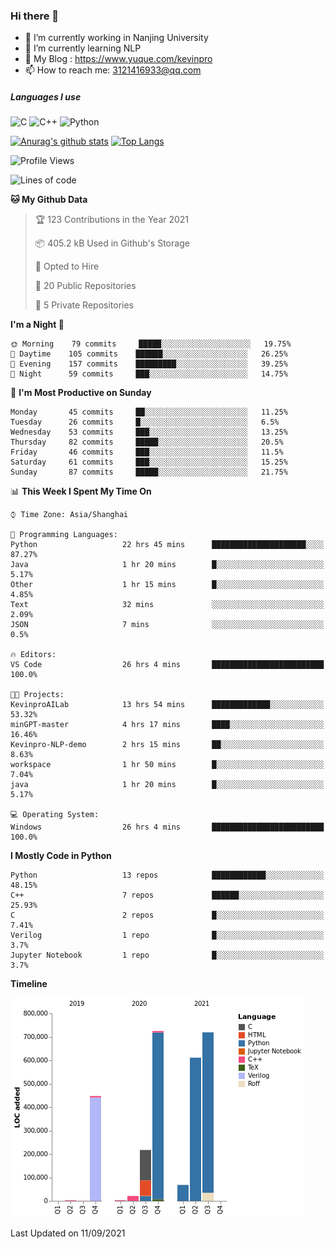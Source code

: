 ### Hi there 👋

- 🔭 I’m currently working in Nanjing University
- 🌱 I’m currently learning NLP
- 👯 My Blog : https://www.yuque.com/kevinpro
- 📫 How to reach me: 3121416933@qq.com

##### Languages I use
![C](https://img.shields.io/badge/-C-000000?style=flat&logo=c)
![C++](https://img.shields.io/badge/-C++-000000?style=flat&logo=c%2B%2B)
![Python](https://img.shields.io/badge/-Python-000000?style=flat&logo=python)

[![Anurag's github stats](https://github-readme-stats.vercel.app/api?username=Ricardokevins)](https://github.com/anuraghazra/github-readme-stats)
[![Top Langs](https://github-readme-stats.vercel.app/api/top-langs/?username=Ricardokevins)](https://github.com/anuraghazra/github-readme-stats)

<!--START_SECTION:waka-->
![Profile Views](http://img.shields.io/badge/Profile%20Views-0-blue)

![Lines of code](https://img.shields.io/badge/From%20Hello%20World%20I%27ve%20Written-2.8%20million%20lines%20of%20code-blue)

**🐱 My Github Data** 

> 🏆 123 Contributions in the Year 2021
 > 
> 📦 405.2 kB Used in Github's Storage 
 > 
> 💼 Opted to Hire
 > 
> 📜 20 Public Repositories 
 > 
> 🔑 5 Private Repositories  
 > 
**I'm a Night 🦉** 

```text
🌞 Morning    79 commits     █████░░░░░░░░░░░░░░░░░░░░   19.75% 
🌆 Daytime    105 commits    ██████░░░░░░░░░░░░░░░░░░░   26.25% 
🌃 Evening    157 commits    █████████░░░░░░░░░░░░░░░░   39.25% 
🌙 Night      59 commits     ███░░░░░░░░░░░░░░░░░░░░░░   14.75%

```
📅 **I'm Most Productive on Sunday** 

```text
Monday       45 commits     ██░░░░░░░░░░░░░░░░░░░░░░░   11.25% 
Tuesday      26 commits     █░░░░░░░░░░░░░░░░░░░░░░░░   6.5% 
Wednesday    53 commits     ███░░░░░░░░░░░░░░░░░░░░░░   13.25% 
Thursday     82 commits     █████░░░░░░░░░░░░░░░░░░░░   20.5% 
Friday       46 commits     ███░░░░░░░░░░░░░░░░░░░░░░   11.5% 
Saturday     61 commits     ███░░░░░░░░░░░░░░░░░░░░░░   15.25% 
Sunday       87 commits     █████░░░░░░░░░░░░░░░░░░░░   21.75%

```


📊 **This Week I Spent My Time On** 

```text
⌚︎ Time Zone: Asia/Shanghai

💬 Programming Languages: 
Python                   22 hrs 45 mins      █████████████████████░░░░   87.27% 
Java                     1 hr 20 mins        █░░░░░░░░░░░░░░░░░░░░░░░░   5.17% 
Other                    1 hr 15 mins        █░░░░░░░░░░░░░░░░░░░░░░░░   4.85% 
Text                     32 mins             ░░░░░░░░░░░░░░░░░░░░░░░░░   2.09% 
JSON                     7 mins              ░░░░░░░░░░░░░░░░░░░░░░░░░   0.5%

🔥 Editors: 
VS Code                  26 hrs 4 mins       █████████████████████████   100.0%

🐱‍💻 Projects: 
KevinproAILab            13 hrs 54 mins      █████████████░░░░░░░░░░░░   53.32% 
minGPT-master            4 hrs 17 mins       ████░░░░░░░░░░░░░░░░░░░░░   16.46% 
Kevinpro-NLP-demo        2 hrs 15 mins       ██░░░░░░░░░░░░░░░░░░░░░░░   8.63% 
workspace                1 hr 50 mins        █░░░░░░░░░░░░░░░░░░░░░░░░   7.04% 
java                     1 hr 20 mins        █░░░░░░░░░░░░░░░░░░░░░░░░   5.17%

💻 Operating System: 
Windows                  26 hrs 4 mins       █████████████████████████   100.0%

```

**I Mostly Code in Python** 

```text
Python                   13 repos            ████████████░░░░░░░░░░░░░   48.15% 
C++                      7 repos             ██████░░░░░░░░░░░░░░░░░░░   25.93% 
C                        2 repos             █░░░░░░░░░░░░░░░░░░░░░░░░   7.41% 
Verilog                  1 repo              █░░░░░░░░░░░░░░░░░░░░░░░░   3.7% 
Jupyter Notebook         1 repo              █░░░░░░░░░░░░░░░░░░░░░░░░   3.7%

```


**Timeline**

![Chart not found](https://raw.githubusercontent.com/Ricardokevins/Ricardokevins/master/charts/bar_graph.png) 


 Last Updated on 11/09/2021
<!--END_SECTION:waka-->
